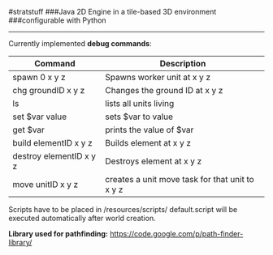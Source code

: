 #stratstuff
###Java 2D Engine in a tile-based 3D environment
###configurable with Python

<hr>

Currently implemented **debug commands**:

| Command | Description |
| ------------- | ------------- |
| spawn 0 x y z  | Spawns worker unit at x y z |
| chg groundID x y z | Changes the ground ID at x y z |
| ls | lists all units living |
| set $var value  | sets $var to value |
| get $var  | prints the value of $var |
| build elementID x y z | Builds element at x y z |
| destroy elementID x y z | Destroys element at x y z |
| move unitID x y z | creates a unit move task for that unit to x y z |



Scripts have to be placed in /resources/scripts/
default.script will be executed automatically after world creation.



**Library used for pathfinding:**
https://code.google.com/p/path-finder-library/
